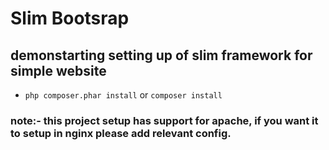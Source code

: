 # Slim Bootsrap

## demonstarting setting up of slim framework for simple website

* `php composer.phar install` or `composer install`

### note:- this project setup has support for apache, if you want it to setup in nginx please add relevant config.
